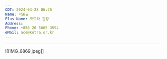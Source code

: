 ```yaml
---
CDT: 2024-03-28 06:25
Name: 박준규
Plus Name: 코트라 관장
Address: 
Phone: +856 20 5665 3594
eMail: ace@kotra.or.kr
---
```

---


![[IMG_6869.jpeg]]